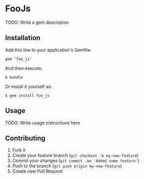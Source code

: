 # FooJs

TODO: Write a gem description

## Installation

Add this line to your application's Gemfile:

    gem 'foo_js'

And then execute:

    $ bundle

Or install it yourself as:

    $ gem install foo_js

## Usage

TODO: Write usage instructions here

## Contributing

1. Fork it
2. Create your feature branch (`git checkout -b my-new-feature`)
3. Commit your changes (`git commit -am 'Added some feature'`)
4. Push to the branch (`git push origin my-new-feature`)
5. Create new Pull Request
